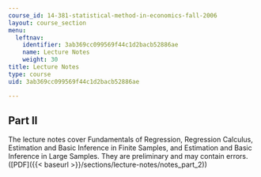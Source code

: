 ```yaml
---
course_id: 14-381-statistical-method-in-economics-fall-2006
layout: course_section
menu:
  leftnav:
    identifier: 3ab369cc099569f44c1d2bacb52886ae
    name: Lecture Notes
    weight: 30
title: Lecture Notes
type: course
uid: 3ab369cc099569f44c1d2bacb52886ae

---
```


Part II
-------

The lecture notes cover Fundamentals of Regression, Regression Calculus, Estimation and Basic Inference in Finite Samples, and Estimation and Basic Inference in Large Samples. They are preliminary and may contain errors. ([PDF]({{< baseurl >}}/sections/lecture-notes/notes_part_2))